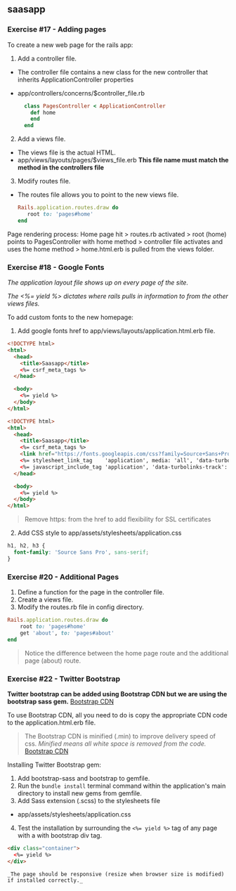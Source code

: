 ## saasapp

### Exercise #17 - Adding pages
To create a new web page for the rails app:

 1. Add a controller file.
  - The controller file contains a new class for the new controller that inherits ApplicationController properties
  - app/controllers/concerns/$controller_file.rb

      ```ruby
        class PagesController < ApplicationController
          def home
          end
        end
      ```

 2. Add a views file.
  - The views file is the actual HTML.
  - app/views/layouts/pages/$views_file.erb
  **This file name must match the method in the controllers file**


 3. Modify routes file.
  - The routes file allows you to point to the new views file.
    ```ruby
    Rails.application.routes.draw do
       root to: 'pages#home'
    end
    ```

Page rendering process:
Home page hit > routes.rb activated > root (home) points to PagesController with home method > controller file activates and uses the home method > home.html.erb is pulled from the views folder.


### Exercise #18 - Google Fonts

*The application layout file shows up on every page of the site.*


*The <%= yield %> dictates where rails pulls in information to from the other views files.*

To add custom fonts to the new homepage:


1. Add google fonts href to app/views/layouts/application.html.erb file.
```html
<!DOCTYPE html>
<html>
  <head>
    <title>Saasapp</title>
    <%= csrf_meta_tags %>
  </head>

  <body>
    <%= yield %>
  </body>
</html>
```
```html
<!DOCTYPE html>
<html>
  <head>
    <title>Saasapp</title>
    <%= csrf_meta_tags %>
    <link href="https://fonts.googleapis.com/css?family=Source+Sans+Pro:400,700,900" rel="stylesheet">
    <%= stylesheet_link_tag    'application', media: 'all', 'data-turbolinks-track': 'reload' %>
    <%= javascript_include_tag 'application', 'data-turbolinks-track': 'reload' %>
  </head>

  <body>
    <%= yield %>
  </body>
</html>
```
> Remove https: from the href to add flexibility for SSL certificates

2. Add CSS style to app/assets/stylesheets/application.css
```CSS
h1, h2, h3 {
  font-family: 'Source Sans Pro', sans-serif;
}
```


### Exercise #20 - Additional Pages

1. Define a function for the page in the controller file.
2. Create a views file.
3. Modify the routes.rb file in config directory.
```ruby
Rails.application.routes.draw do
    root to: 'pages#home'
    get 'about', to: 'pages#about'
end
```
> Notice the difference between the home page route and the additional page (about) route.


### Exercise #22 - Twitter Bootstrap

**Twitter bootstrap can be added using Bootstrap CDN but we are using the bootstrap sass gem.**
[Bootstrap CDN](https://www.bootstrapcdn.com/)

To use Bootstrap CDN, all you need to do is copy the appropriate CDN code to the application.html.erb file.
> The Bootstrap CDN is minified (.min) to improve delivery speed of css.
_Minified means all white space is removed from the code._
[Bootstrap CDN](https://maxcdn.bootstrapcdn.com/bootstrap/4.0.0/css/bootstrap.min.css)

Installing Twitter Bootstrap gem:


1. Add bootstrap-sass and bootstrap to gemfile.
2. Run the ```bundle install``` terminal command within the application's main directory to install new gems from gemfile.
3. Add Sass extension (.scss) to the stylesheets file
 - app/assets/stylesheets/application.css
4. Test the installation by surrounding the ```<%= yield %>``` tag of any page with a with bootstrap div tag.
  ```html
  <div class="container">
    <%= yield %>
  </div>
  ```

    _The page should be responsive (resize when browser size is modified) if installed correctly._

